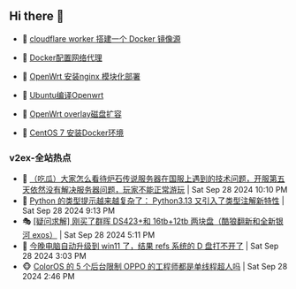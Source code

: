 ## Hi there 👋

<!--
**dkyg666/dkyg666** is a ✨ _special_ ✨ repository because its `README.md` (this file) appears on your GitHub profile.

Here are some ideas to get you started:

- 🔭 I’m currently working on ...
- 🌱 I’m currently learning ...
- 👯 I’m looking to collaborate on ...
- 🤔 I’m looking for help with ...
- 💬 Ask me about ...
- 📫 How to reach me: ...
- 😄 Pronouns: ...
- ⚡ Fun fact: ...
-->

<!-- BLOG-POST-LIST:START -->
- 🦩 [cloudflare worker 搭建一个 Docker 镜像源](http://blog.1996099.xyz/archives/cloudflare-worker-da-jian-yi-ge-docker-jing-xiang-zhan) 

- 🚦 [Docker配置网络代理](http://blog.1996099.xyz/archives/dockerpei-zhi-wang-luo-dai-li) 

- 🫶 [OpenWrt 安装nginx 模块化部署](http://blog.1996099.xyz/archives/openwrt-an-zhuang-nginx-mo-kuai-hua-bu-shu) 

- 🦄 [Ubuntu编译Openwrt](http://blog.1996099.xyz/archives/ubuntuzi-bian-yi-openwrt) 

- 🐻 [OpenWrt overlay磁盘扩容](http://blog.1996099.xyz/archives/openwrt-overlay) 

- 🤖 [CentOS 7 安装Docker环境](http://blog.1996099.xyz/archives/centos-docker) 
<!-- BLOG-POST-LIST:END -->

### v2ex-全站热点
<!-- v2ex:START -->
- 🥸 [（吃瓜）大家怎么看待炉石传说服务器在国服上遇到的技术问题，开服第五天依然没有解决服务器问题，玩家不能正常游玩](https://www.v2ex.com/t/1076645#reply0) | Sat Sep 28 2024 10:10 PM
- 🤗 [Python 的类型提示越来越复杂了： Python3.13 又引入了类型注解新特性](https://www.v2ex.com/t/1076644#reply1) | Sat Sep 28 2024 9:13 PM
- 🎭 [[疑问求解] 刚买了群晖 DS423+和 16tb+12tb 两块盘（酷狼翻新和全新银河 exos）](https://www.v2ex.com/t/1076637#reply0) | Sat Sep 28 2024 5:11 PM
- 🥷 [今晚电脑自动升级到 win11 了，结果 refs 系统的 D 盘打不开了](https://www.v2ex.com/t/1076624#reply1) | Sat Sep 28 2024 3:03 PM
- 🐵 [ColorOS 的 5 个后台限制 OPPO 的工程师都是单线程超人吗](https://www.v2ex.com/t/1076622#reply6) | Sat Sep 28 2024 2:46 PM<!-- v2ex:END -->


